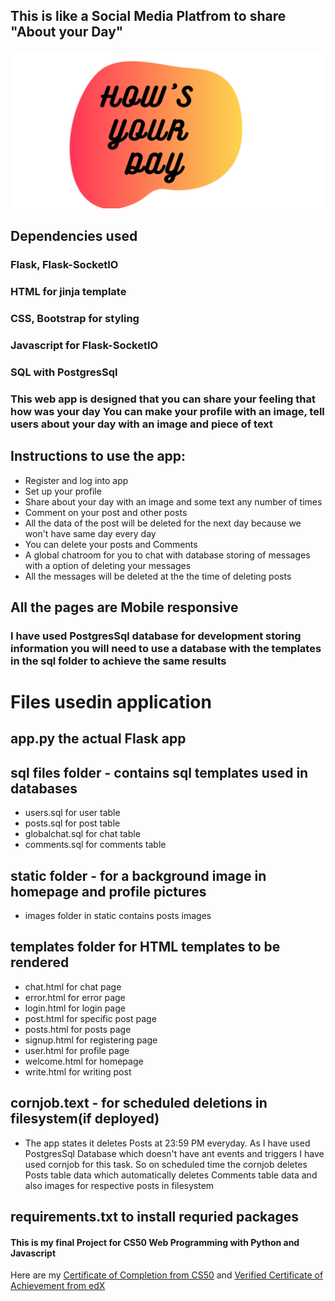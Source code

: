 ## This is like a Social Media Platfrom to share "About your Day"
![logo](https://github.com/codekushi/howsyourday/blob/master/logo.png?raw=true)
## Dependencies used
### Flask, Flask-SocketIO
### HTML for jinja template
### CSS, Bootstrap for styling
### Javascript for Flask-SocketIO
### SQL with PostgresSql

### This web app is designed that you can share your feeling that how was your day You can make your profile with an image, tell users about your day with an image and piece of text

## Instructions to use the app:
- Register and log into app
- Set up your profile
- Share about your day with an image and some text any number of times
- Comment on your post and other posts
- All the data of the post will be deleted for the next day because we won't have same day every day
- You can delete your posts and Comments
- A global chatroom for you to chat with database storing of messages with a option of deleting your messages
- All the messages will be deleted at the the time of deleting posts

## All the pages are Mobile responsive

### I have used PostgresSql database for development storing information you will need to use a database with the templates in the sql folder to achieve the same results

# Files usedin application

## app.py the actual Flask app

## sql files folder - contains sql templates used in databases
- users.sql for user table
- posts.sql for post table
- globalchat.sql for chat table
- comments.sql for comments table

## static folder - for a background image in homepage and profile pictures
- images folder in static contains posts images

## templates folder for HTML templates to be rendered
- chat.html for chat page
- error.html for error page
- login.html for login page
- post.html for specific post page
- posts.html for posts page
- signup.html for registering page
- user.html for profile page
- welcome.html for homepage
- write.html for writing post

## cornjob.text - for scheduled deletions in filesystem(if deployed)
- The app states it deletes Posts at 23:59 PM everyday. As I have used PostgresSql Database which doesn't have ant events and triggers I have used cornjob for this task. So on scheduled time the cornjob deletes Posts table data which automatically deletes Comments table data and also images for respective posts in filesystem

## requirements.txt to install requried packages

#### This is my final Project for CS50 Web Programming with Python and Javascript
Here are my [Certificate of Completion from CS50](https://certificates.cs50.io/599882b0-91a8-41ea-a5eb-addfab25fce1) and [Verified Certificate of Achievement from edX](https://courses.edx.org/certificates/2c010d08b5cf4411b3d1c702a94d2e83)
